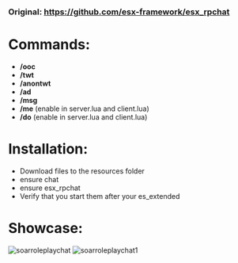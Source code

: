 
### Original: https://github.com/esx-framework/esx_rpchat

# Commands:
- **/ooc**
- **/twt**
- **/anontwt**
- **/ad**
- **/msg**
- **/me** (enable in server.lua and client.lua)
- **/do** (enable in server.lua and client.lua)

# Installation:
- Download files to the resources folder
- ensure chat
- ensure esx_rpchat
- Verify that you start them after your es_extended

# Showcase:
<img src="https://i.imgur.com/onM82xS.png" alt="soarroleplaychat">
<img src="https://i.imgur.com/v8zHSpV.png" alt="soarroleplaychat1">
